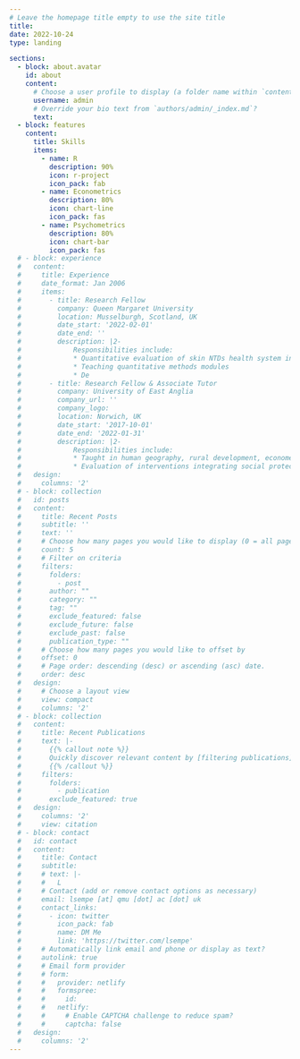 ```yaml
---
# Leave the homepage title empty to use the site title
title:
date: 2022-10-24
type: landing

sections:
  - block: about.avatar
    id: about
    content:
      # Choose a user profile to display (a folder name within `content/authors/`)
      username: admin
      # Override your bio text from `authors/admin/_index.md`?
      text:
  - block: features
    content:
      title: Skills
      items:
        - name: R
          description: 90%
          icon: r-project
          icon_pack: fab
        - name: Econometrics
          description: 80%
          icon: chart-line
          icon_pack: fas
        - name: Psychometrics
          description: 80%
          icon: chart-bar
          icon_pack: fas
  # - block: experience
  #   content:
  #     title: Experience
  #     date_format: Jan 2006
  #     items:
  #       - title: Research Fellow
  #         company: Queen Margaret University
  #         location: Musselburgh, Scotland, UK
  #         date_start: '2022-02-01'
  #         date_end: ''
  #         description: |2-
  #             Responsibilities include:
  #             * Quantitative evaluation of skin NTDs health system intervention in Liberia
  #             * Teaching quantitative methods modules
  #             * De
  #       - title: Research Fellow & Associate Tutor
  #         company: University of East Anglia
  #         company_url: ''
  #         company_logo: 
  #         location: Norwich, UK
  #         date_start: '2017-10-01'
  #         date_end: '2022-01-31'
  #         description: |2-
  #             Responsibilities include:
  #             * Taught in human geography, rural development, econometrics and education and development modules
  #             * Evaluation of interventions integrating social protection and health in older people in Brazil
  #   design:
  #     columns: '2'
  # - block: collection
  #   id: posts
  #   content:
  #     title: Recent Posts
  #     subtitle: ''
  #     text: ''
  #     # Choose how many pages you would like to display (0 = all pages)
  #     count: 5
  #     # Filter on criteria
  #     filters:
  #       folders:
  #         - post
  #       author: ""
  #       category: ""
  #       tag: ""
  #       exclude_featured: false
  #       exclude_future: false
  #       exclude_past: false
  #       publication_type: ""
  #     # Choose how many pages you would like to offset by
  #     offset: 0
  #     # Page order: descending (desc) or ascending (asc) date.
  #     order: desc
  #   design:
  #     # Choose a layout view
  #     view: compact
  #     columns: '2'
  # - block: collection
  #   content:
  #     title: Recent Publications
  #     text: |-
  #       {{% callout note %}}
  #       Quickly discover relevant content by [filtering publications](./publication/).
  #       {{% /callout %}}
  #     filters:
  #       folders:
  #         - publication
  #       exclude_featured: true
  #   design:
  #     columns: '2'
  #     view: citation
  # - block: contact
  #   id: contact
  #   content:
  #     title: Contact
  #     subtitle:
  #     # text: |-
  #     #   L
  #     # Contact (add or remove contact options as necessary)
  #     email: lsempe [at] qmu [dot] ac [dot] uk
  #     contact_links:
  #       - icon: twitter
  #         icon_pack: fab
  #         name: DM Me
  #         link: 'https://twitter.com/lsempe'
  #     # Automatically link email and phone or display as text?
  #     autolink: true
  #     # Email form provider
  #     # form:
  #     #   provider: netlify
  #     #   formspree:
  #     #     id:
  #     #   netlify:
  #     #     # Enable CAPTCHA challenge to reduce spam?
  #     #     captcha: false
  #   design:
  #     columns: '2'
---
```

